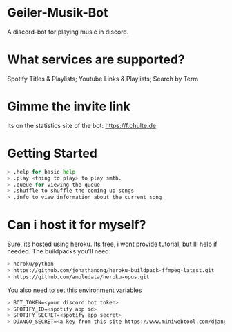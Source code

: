 # Geiler-Musik-Bot
A discord-bot for playing music in discord.

# What services are supported?
Spotify Titles & Playlists; Youtube Links & Playlists; Search by Term

# Gimme the invite link
Its on the statistics site of the bot: https://f.chulte.de

# Getting Started
```sh
> .help for basic help
> .play <thing to play> to play smth.
> .queue for viewing the queue
> .shuffle to shuffle the coming up songs
> .info to view information about the current song
```
# Can i host it for myself?
Sure, its hosted using heroku. Its free, i wont provide tutorial, but Ill help if needed.
The buildpacks you'll need:
```sh
> heroku/python
> https://github.com/jonathanong/heroku-buildpack-ffmpeg-latest.git
> https://github.com/ampledata/heroku-opus.git
```
You also need to set this environment variables
```sh
> BOT_TOKEN=<your discord bot token>
> SPOTIFY_ID=<spotify app id>
> SPOTIFY_SECRET=<spotify app secret>
> DJANGO_SECRET=<a key from this site https://www.miniwebtool.com/django-secret-key-generator/>
```
